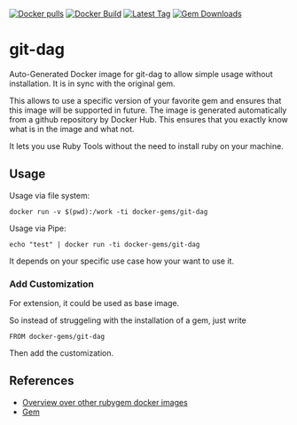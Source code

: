 [![Docker pulls](https://img.shields.io/docker/pulls/rubygem/git-dag.svg)](https://hub.docker.com/r/rubygem/git-dag/)
[![Docker Build](https://img.shields.io/docker/automated/rubygem/git-dag.svg)](https://hub.docker.com/r/rubygem/git-dag/)
[![Latest Tag](https://img.shields.io/github/tag/docker-rubygem/git-dag.svg)](https://hub.docker.com/r/rubygem/git-dag/)
[![Gem Downloads](https://img.shields.io/gem/dt/git-dag.svg)](https://rubygems.org/gems/git-dag/)
# git-dag

Auto-Generated Docker image for git-dag to allow simple usage without installation.
It is in sync with the original gem.

This allows to use a specific version of your favorite gem and ensures that this image will be supported in future.
The image is generated automatically from a github repository by Docker Hub.
This ensures that you exactly know what is in the image and what not.

It lets you use Ruby Tools without the need to install ruby on your machine.

## Usage

Usage via file system:

`docker run -v $(pwd):/work -ti docker-gems/git-dag`

Usage via Pipe:

`echo "test" | docker run -ti docker-gems/git-dag`

It depends on your specific use case how your want to use it.

### Add Customization

For extension, it could be used as base image.

So instead of struggeling with the installation of a gem, just write

`FROM docker-gems/git-dag`

Then add the customization.

## References

 - [Overview over other rubygem docker images](https://github.com/thinkbot/docker-rubygem)
 - [Gem](https://rubygems.org/gems/git-dag/)
